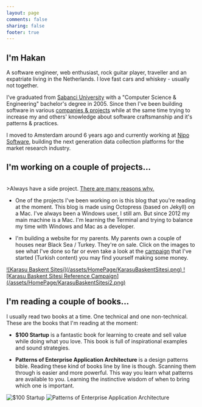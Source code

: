 ```yaml
---
layout: page
comments: false
sharing: false
footer: true
---
```


<h2 class="title">I'm Hakan</h2>

A software engineer, web enthusiast, rock guitar player, traveller and an expatriate living in the Netherlands. I love fast cars and whiskey - usually not together.

I’ve graduated from <a href="http://www.sabanciuniv.edu/en/" target="_blank">Sabanci University</a> with a "Computer Science & Engineering" bachelor's degree in 2005. Since then I've been building software in various <a href="{{ root_url }}/portfolio">companies & projects</a> while at the same time trying to increase my and others' knowledge about software craftsmanship and it's patterns & practices. 

I moved to Amsterdam around 6 years ago and currently working at <a href="http://www.niposoftware.com/" target="_blank">Nipo Software</a>, building the next generation data collection platforms for the market research industry.

<h2 class="title">I'm working on a couple of projects...</h2>
<br/>
>Always have a side project. 
<a href="http://www.scotthyoung.com/blog/2011/01/07/day-jobs-vs-side-projects/" target="_blank">There are many reasons why.</a>

* One of the projects I've been working on is this blog that you're reading at the moment. This blog is made using Octopress (based on Jekyll) on a Mac. I've always been a Windows user, I still am. But since 2012 my main machine is a Mac. I'm learning the Terminal and trying to balance my time with Windows and Mac as a developer.

* I'm building a website for my parents. My parents own a couple of houses near Black Sea / Turkey. They're on sale. Click on the images to see what I've done so far or even take a look at the <a href="http://hakant.github.io/BaskentSitesi/reference.html" target="_blank">campaign</a> that I've started (Turkish content) you may find yourself making some money.

<a href="http://hakant.github.io/BaskentSitesi" target="_blank">
![Karasu Başkent Sitesi](/assets/HomePage/KarasuBaskentSitesi.png)
</a>
<a href="http://hakant.github.io/BaskentSitesi/reference.html" target="_blank">
![Karasu Başkent Sitesi Reference Campaign](/assets/HomePage/KarasuBaskentSitesi2.png)
</a>

<h2 class="title">I'm reading a couple of books...</h2>

I usually read two books at a time. One technical and one non-technical. These are the books that I'm reading at the moment:

* **$100 Startup** is a fantastic book for learning to create and sell value while doing what you love. This book is full of inspirational examples and sound strategies.

* **Patterns of Enterprise Application Architecture** is a design patterns bible. Reading these kind of books line by line is though. Scanning them through is easier and more powerful. This way you learn what patterns are available to you. Learning the instinctive wisdom of when to bring which one is important.

![$100 Startup](http://ecx.images-amazon.com/images/I/51xrSIGzOdL._SY344_PJ-v2,TopRight,1,0_SH20_BO1,204,203,200_.jpg)
![Patterns of Enterprise Application Architecture](http://ecx.images-amazon.com/images/I/51qUDlTiScL._BO2,204,203,200_PIsitb_AA300_SH20_OU01_.jpg)